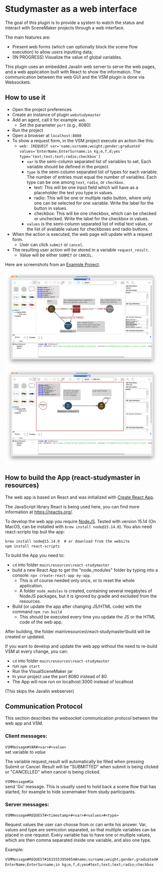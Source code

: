 # Studymaster as a web interface 

The goal of this plugin is to provide a system to watch the status and interact with SceneMaker projects through a web interface.

The main features are:

* Present web forms (which can optionally block the scene flow execution) to allow users inputting data;
* (IN PROGRESS) Visualize the value of global variables.

This plugin uses an embedded Javalin web server to serve the web pages, and 
a web application built with React to show the information.
The communication between the web GUI and the VSM plugin is done via Websockets.

## How to use it

* Open the project preferences
* Create an instance of plugin `webstudymaster`
* Add an agent, call it for example `web`.
  * Set the parameter `port` (e.g., 8080)
* Run the project
* Open a browser at `localhost:8080`
* To show a request form, in the VSM project execute an action like this:
    * `web: [REQUEST var='name;surname;weight;gender;graduated' values='EnterName;EnterSurname;in kg;m,f,d;yes' type='text;text;text;radio;checkbox']`
      * `var` is the semi-column separated list of variables to set. Each variable should be defined in the project.
      * `type` is the semi-column separated list of types for each variable. The number of entries must equal the number of variables. Each type can be one among `text`, `radio`, or `checkbox`.
        * text: This will be one input field which will have as a placeholder the text you type in values.
        * radio: This will be one or multiple radio button, where only one can be selected for one variable. Write the label for the button in values.
        * checkbox: This will be one checkbox, which can be checked or unchecked. Write the label for the checkbox in values.
      * `values` is the semi-column separated list of initial text value, or the list of available values for checkboxes and radio buttons.
* When the action is executed, the web page will update with a request form.
  * User can click `submit` or `cancel`.
* The resulting user action will be stored in a variable `request_result`.
  * Value will be either `SUBMIT` or `CANCEL`.

Here are screenshots from an [Example Project](ExampleProject).

![Example project](ExampleProject/screenshot-main.png)
![Example project](ExampleProject/screenshot-substate.png)

## How to build the App (react-studymaster in resources)

The web app is based on React and was initialized with [Create React App](https://github.com/facebook/create-react-app).

The JavaScript library React is being used here, you can find more information at <https://reactjs.org/>.

To develop the web app you require [NodeJS](https://nodejs.org/). Tested with version 15.14 
(On MacOS, can be installed with `brew install node@15.14.0`).
You also need react-scripts top buil the app:

    brew install node@15.14.0  # or download from the website
    npm install react-scripts

To build the App you need to:

* `cd` into folder `main\resources\react-studymaster`
* build a new React App to get the "node_modules" folder by typing into a console: `npx create-react-app my-app`.
  * This is of course needed only once, or to reset the whole application.
  * A folder `node_modules` is created, containing several megabytes of NodeJS packages, but it is ignored by gradle and excluded from the resources.
* Build (or update the app after changing JS/HTML code) with the command `npm run build`
  * This should be executed every time you update the JS or the HTML code of the web app.

After building, the folder main\resources\react-studymaster\build will be created or updated.

If you want to develop and update the web app without the need to re-build VSM at every change, you can:

* `cd` into folder `main\resources\react-studymaster`
* run `npm start`
* Run the VisualSceneMaker jar
* In your project use the port 8080 instead of 80
* The App will now run on localhost:3000 instead of localhost

(This skips the Javalin webserver)


## Communication Protocol

This section describes the websocket communication protocol between the web app and VSM.

### Client messages:

```VSMMessage#VAR#<var>#<value>```  
set variable <var> to value <value>

The variable request_result will automatically be filled when pressing Submit or Cancel.
Result will be "SUBMITTED" when submit is being clicked or "CANCELLED" when cancel is being clicked.


```VSMMessage#Go```  
send 'Go' message. This is usually used to hold back a scene flow that has started,
for example to hide scenemaker from study participants.

### Server messages:

```VSMMessage#REQUEST#<timestamp>#<var>#<values>#<type>```  

Request values the user can choose from or can write his answer.
Var, values and type are semicolon separated, so that multiple variables can be placed in one request. 
Every variable has to have one or multiple values, which are then comma separated inside one variable, and also one type.

Example:

`VSMMessage#REQUEST#1615553956654#name;surname;weight;gender;graduated#EnterName;EnterSurname;in kg;m,f,d;yes#text;text;text;radio;checkbox`
